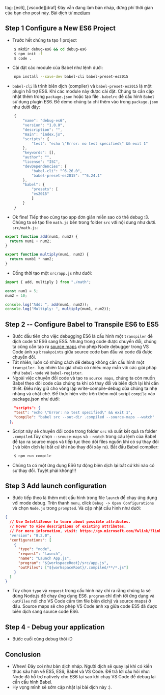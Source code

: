 tag: [es6], [vscode][draf]
Đây vẫn đang làm bản nháp, đừng phí thời gian của bạn cho post này.
Bài dịch từ [medium](https://medium.com/@drcallaway/debugging-es6-in-visual-studio-code-4444db797954)

## Step 1 Configure a New ES6 Project

- Trước hết chúng ta tạo 1 project

```bash
    $ mkdir debug-es6 && cd debug-es6
    $ npm init -f
    $ code .
```

- Cài đặt các module của Babel như lệnh dưới:

```bash
    npm install --save-dev babel-cli babel-preset-es2015
```

- `babel-cli` là trình biên dịch (compiler) và `babel-preset-es2015` là một plugin hỗ trợ ES6. Khi các module này được cài đặt. Chúng ta cần cập nhật thêm trong `package.json` hoặc tạo file `.babelrc` để cấu hình `Babel` sử dụng plugin ES6. Để demo chúng ta chỉ thêm vào trong `package.json` như dưới đây:

```javascript
    {
        "name": "debug-es6",
        "version": "1.0.0",
        "description": "",
        "main": "index.js",
        "scripts": {
            "test": "echo \"Error: no test specified\" && exit 1"
        },
        "keywords": [],
        "author": "",
        "license": "ISC",
        "devDependencies": {
            "babel-cli": "^6.26.0",
            "babel-preset-es2015": "^6.24.1"
        },
        "babel": {
            "presets": [
            "es2015"
            ]
        }
    }
```

- Ok fine! Tiếp theo cùng tạo app đơn giản miễn sao có thể debug :3. Chúng ta sẽ tạo file `math.js` bên trong folder `src` với nội dung như dưới. `src/math.js`:

```javascript
export function add(num1, num2) {
  return num1 + num2;
}

export function multiply(num1, num2) {
  return numb1 * num2;
}
```

- Đồng thời tạo một `src/app.js` như dưới:

```javascript
import { add, multiply } from "./math";

const num1 = 5;
num2 = 10;

console.log("Add: ", add(num1, num2));
console.log("Multiply: ", multiply(num1, num2));
```

## Step 2 -- Configure Babel to Transpile ES6 to ES5

- Bước đầu tiên cho việc debugging ES6 là cấu hình một `transpiler` để dịch code từ ES6 sang ES5. Nhưng trong code được chuyển đổi, chúng ta cũng cần tạo ra [source maps](https://www.html5rocks.com/en/tutorials/developertools/sourcemaps/) cho phép Node debugger trong VS Code ánh xạ `breakpoints` giữa source code ban đầu và code đã được chuyển đổi.
- Tất nhiên, luôn có những cách để debug không cần cấu hình một `transpiler`. Tuy nhiên tác giả chưa có nhiều may mắn với các giải pháp như `babel-node` và `babel-register`.
- Ngoài việc chuyển đổi code và tạo ra `source maps`, chúng ta còn muốn Babel theo dõi code của chúng ta khi có thay đổi và biên dịch lại khi cần thiết. Điều này giữ cho vòng lặp write-compile-debug của chúng ta nhẹ nhàng và chặt chẽ. Để thực hiện việc trên thêm một script `compile` vào package.json như dưới:

```json
	"scripts": {
    "test": "echo \"Error: no test specified\" && exit 1",
    "compile": "babel src --out-dir .compiled --source-maps --watch"
  },
```

- Script này sẽ chuyển đổi code trong folder `src` và xuất kết quả ra folder `.compiled`.Tùy chọn `--srouce-maps` và `--watch` trong câu lệnh của Babel để tạo ra source maps và tiếp tục theo dõi files nguồn khi có sự thay đỏi ( và biên dịch lại bất cứ khi nào thay đổi xảy ra). Bắt đầu Babel compiler:

```bash
	$ npm run compile
```

- Chúng ta có một ứng dụng ES6 tự động biên dịch lại bất cứ khi nào có sự thay đổi. Tuyệt phải không!!!

## Step 3 Add launch configuration

- Bước tiếp theo là thêm một cấu hình trong file `launch` để chạy ứng dụng với mode debug. Trên thanh `menu`, click `Debug -> Open Configurations` và chọn `Node.js` trong `prompted`. Và cập nhật cấu hình như dưới:

```json
{
  // Use IntelliSense to learn about possible attributes.
  // Hover to view descriptions of existing attributes.
  // For more information, visit: https://go.microsoft.com/fwlink/?linkid=830387
  "version": "0.2.0",
  "configurations": [
    {
      "type": "node",
      "request": "launch",
      "name": "Launch App.js",
      "program": "${workspaceRoot}/src/app.js",
      "outFiles": ["${workspaceRoot}/.compiled/**/*.js"]
    }
  ]
}
```

- Tùy chọn `type` và `request` trong cấu hình này chỉ ra rằng chúng ta sẽ dùng Node.js để chạy ứng dụng ES6. `program` chỉ định tới ứng dụng và `outFiles` nói cho VS Code cầm tìm file biên dichj( và source maps) ở đâu. Source maps sẽ cho phép VS Code ánh xạ giữa code ES5 đã được biên dịch sang source code ES6.

## Step 4 - Debug your application

- Bước cuối cùng debug thôi :D

## Conclusion

- Whew! Đây coi như bản dịch nháp. Người dịch sẽ quay lại khi có kiến thức sâu hơn về ES5, ES6, Babel và VS Code. Để trả lời câu hỏi như: Node đã hỗ trợ natively cho ES6 tại sao khi chạy VS Code để debug lại cần cấu hình Babel.
- Hy vọng mình sẽ sớm cập nhật lại bài dịch này :).
